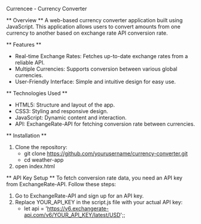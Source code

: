 Currencee - Currency Converter

** Overview **
A web-based currency converter application built using JavaScript. This application allows users to convert amounts from one currency to another based on exchange rate API conversion rate.

** Features **
- Real-time Exchange Rates: Fetches up-to-date exchange rates from a reliable API.
- Multiple Currencies: Supports conversion between various global currencies.
- User-Friendly Interface: Simple and intuitive design for easy use.

** Technologies Used **
- HTML5: Structure and layout of the app.
- CSS3: Styling and responsive design.
- JavaScript: Dynamic content and interaction.
- API: ExchangeRate-API for fetching conversion rate between currencies.

** Installation **
1. Clone the repository:
   - git clone https://github.com/yourusername/currency-converter.git
   - cd weather-app
2. open index.html

** API Key Setup **
To fetch conversion rate data, you need an API key from ExchangeRate-API. Follow these steps:
1. Go to ExchangeRate-API and sign up for an API key.
2. Replace YOUR_API_KEY in the script.js file with your actual API key:
   - let api = 'https://v6.exchangerate-api.com/v6/YOUR_API_KEY/latest/USD';;
